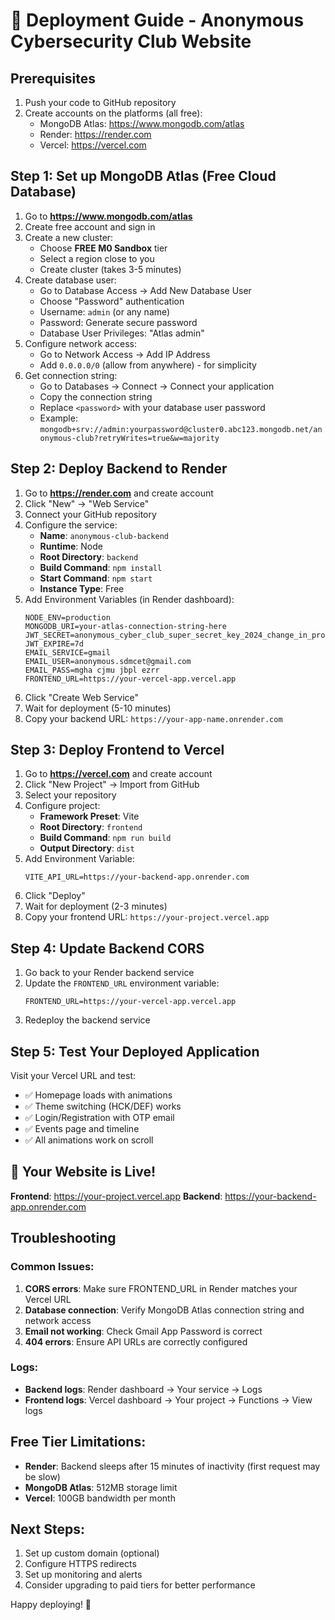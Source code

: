 # 🚀 Deployment Guide - Anonymous Cybersecurity Club Website

## Prerequisites
1. Push your code to GitHub repository
2. Create accounts on the platforms (all free):
   - MongoDB Atlas: https://www.mongodb.com/atlas
   - Render: https://render.com
   - Vercel: https://vercel.com

## Step 1: Set up MongoDB Atlas (Free Cloud Database)

1. Go to **https://www.mongodb.com/atlas**
2. Create free account and sign in
3. Create a new cluster:
   - Choose **FREE M0 Sandbox** tier
   - Select a region close to you
   - Create cluster (takes 3-5 minutes)
4. Create database user:
   - Go to Database Access → Add New Database User
   - Choose "Password" authentication
   - Username: `admin` (or any name)
   - Password: Generate secure password
   - Database User Privileges: "Atlas admin"
5. Configure network access:
   - Go to Network Access → Add IP Address
   - Add `0.0.0.0/0` (allow from anywhere) - for simplicity
6. Get connection string:
   - Go to Databases → Connect → Connect your application
   - Copy the connection string
   - Replace `<password>` with your database user password
   - Example: `mongodb+srv://admin:yourpassword@cluster0.abc123.mongodb.net/anonymous-club?retryWrites=true&w=majority`

## Step 2: Deploy Backend to Render

1. Go to **https://render.com** and create account
2. Click "New" → "Web Service"
3. Connect your GitHub repository
4. Configure the service:
   - **Name**: `anonymous-club-backend`
   - **Runtime**: Node
   - **Root Directory**: `backend`
   - **Build Command**: `npm install`
   - **Start Command**: `npm start`
   - **Instance Type**: Free
5. Add Environment Variables (in Render dashboard):
   ```
   NODE_ENV=production
   MONGODB_URI=your-atlas-connection-string-here
   JWT_SECRET=anonymous_cyber_club_super_secret_key_2024_change_in_production
   JWT_EXPIRE=7d
   EMAIL_SERVICE=gmail
   EMAIL_USER=anonymous.sdmcet@gmail.com
   EMAIL_PASS=mgha cjmu jbpl ezrr
   FRONTEND_URL=https://your-vercel-app.vercel.app
   ```
6. Click "Create Web Service"
7. Wait for deployment (5-10 minutes)
8. Copy your backend URL: `https://your-app-name.onrender.com`

## Step 3: Deploy Frontend to Vercel

1. Go to **https://vercel.com** and create account
2. Click "New Project" → Import from GitHub
3. Select your repository
4. Configure project:
   - **Framework Preset**: Vite
   - **Root Directory**: `frontend`
   - **Build Command**: `npm run build`
   - **Output Directory**: `dist`
5. Add Environment Variable:
   ```
   VITE_API_URL=https://your-backend-app.onrender.com
   ```
6. Click "Deploy"
7. Wait for deployment (2-3 minutes)
8. Copy your frontend URL: `https://your-project.vercel.app`

## Step 4: Update Backend CORS

1. Go back to your Render backend service
2. Update the `FRONTEND_URL` environment variable:
   ```
   FRONTEND_URL=https://your-vercel-app.vercel.app
   ```
3. Redeploy the backend service

## Step 5: Test Your Deployed Application

Visit your Vercel URL and test:
- ✅ Homepage loads with animations
- ✅ Theme switching (HCK/DEF) works
- ✅ Login/Registration with OTP email
- ✅ Events page and timeline
- ✅ All animations work on scroll

## 🎉 Your Website is Live!

**Frontend**: https://your-project.vercel.app
**Backend**: https://your-backend-app.onrender.com

## Troubleshooting

### Common Issues:
1. **CORS errors**: Make sure FRONTEND_URL in Render matches your Vercel URL
2. **Database connection**: Verify MongoDB Atlas connection string and network access
3. **Email not working**: Check Gmail App Password is correct
4. **404 errors**: Ensure API URLs are correctly configured

### Logs:
- **Backend logs**: Render dashboard → Your service → Logs
- **Frontend logs**: Vercel dashboard → Your project → Functions → View logs

## Free Tier Limitations:
- **Render**: Backend sleeps after 15 minutes of inactivity (first request may be slow)
- **MongoDB Atlas**: 512MB storage limit
- **Vercel**: 100GB bandwidth per month

## Next Steps:
1. Set up custom domain (optional)
2. Configure HTTPS redirects
3. Set up monitoring and alerts
4. Consider upgrading to paid tiers for better performance

Happy deploying! 🚀
